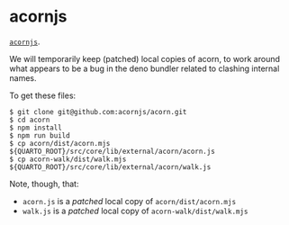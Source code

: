 # acornjs

[`acornjs`](https://github.com/acornjs/acorn).

We will temporarily keep (patched) local copies of acorn, to work
around what appears to be a bug in the deno bundler related to
clashing internal names.

To get these files:

```
$ git clone git@github.com:acornjs/acorn.git
$ cd acorn
$ npm install
$ npm run build
$ cp acorn/dist/acorn.mjs ${QUARTO_ROOT}/src/core/lib/external/acorn/acorn.js
$ cp acorn-walk/dist/walk.mjs ${QUARTO_ROOT}/src/core/lib/external/acorn/walk.js
```

Note, though, that:

- `acorn.js` is a _patched_ local copy of `acorn/dist/acorn.mjs`
- `walk.js` is a _patched_ local copy of `acorn-walk/dist/walk.mjs`
